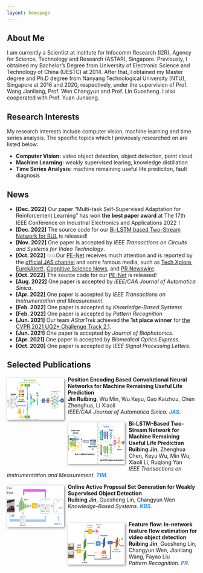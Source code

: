 ```yaml
---
layout: homepage
---
```


## About Me
I am currently a Scientist at Institute for Infocomm Research (I2R), Agency for Science, Technology and Research (ASTAR), Singapore. Previously, I obtained my Bachelor’s Degree from University of Electronic Science and Technology of China (UESTC) at 2014. After that, I obtained my Master degree and Ph.D degree from Nanyang Technological University (NTU), Singapore at 2016 and 2020, respectively, under the supervision of Prof. Wang Jianliang, Prof. Wen Changyun and Prof. Lin Guosheng. I also cooperated with Prof. Yuan Junsong.

## Research Interests
My research interests include computer vision, machine learning and time series analysis. The specific topics which I previously researched on are listed below:
- **Computer Vision:** video object detection, object detection, point cloud
- **Machine Learning:** weakly supervised learing, knowledge distillation
- **Time Series Analysis:** machine remaining useful life prediciton, fault diagnosis

## News
- **[Dec. 2022]** Our paper “Multi-task Self-Supervised Adaptation for Reinforcement Learning” has won **the best paper award** at The 17th IEEE Conference on Industrial Electronics and Applications 2022！
- **[Dec. 2022]** The source code for our [Bi-LSTM based Two-Stream Network for RUL](https://github.com/ruibing-jin/Bi_LSTM_TS) is released!
- **[Nov. 2022]** One paper is accepted by *IEEE Transactions on Circuits and Systems for Video Technology*.
- **[Oct. 2022]** 💥💥Our [PE-Net](https://ieeexplore.ieee.org/document/9849459) receives much attention and is reported by the [official JAS channel](https://mp.weixin.qq.com/s/Mua13qe4LJqt1AwZ2XHFYQ) and some famous media, such as [Tech Xplore](https://techxplore.com/news/2022-10-convolutional-neural-network-framework-life.amp), [EurekAlert!](https://www.eurekalert.org/news-releases/968147), [Cognitive Science News](https://cognitivesciencenews.com/2022/10/18/convolutional-neural-network-framework-to-predict-remaining-useful-life-in-machines/amp/), and [PR Newswire](https://www.prnewswire.com/news-releases/new-study-in-ieeecaa-journal-of-automatica-sinica-describes-convolutional-neural-network-framework-to-predict-remaining-useful-life-in-machines-301654980.html).
- **[Oct. 2022]** The source code for our [PE-Net](https://github.com/ruibing-jin/PE-Net) is released!
- **[Aug. 2022]** One paper is accepted by *IEEE/CAA Journal of Automatica Sinica*.
- **[Apr. 2022]** One paper is accepted by *IEEE Transactions on Instrumentation and Measurement*.
- **[Feb. 2022]** One paper is accepted by *Knowledge-Based Systems*
- **[Feb. 2022]** One paper is accepted by *Pattern Recognition*
- **[Jun. 2021]** Our team *AStarTrek* achieved the **1st place winner** for [the CVPR 2021 UG2+ Challenge Track 2.1](http://cvpr2022.ug2challenge.org/program21/leaderboard21_t2.html).
- **[Jun. 2021]** One paper is accepted by *Journal of Biophotonics*.
- **[Apr. 2021]** One paper is accepted by *Biomedical Optics Express*.
- **[Oct. 2020]** One paper is accepted by *IEEE Signal Processing Letters*.

## Selected Publications
[comment]: <>
<div class="paper">
  <div class="teaser" style="float:left;width:30%;margin: 5px 10px 10px 0;"><img src="images/pe-net.png" height="110" style="box-shadow:2px 2px 6px #888888"/></div>
<p><strong>Position Encoding Based Convolutional Neural Networks for Machine Remaining Useful Life Prediction</strong>
<br />
<strong>Jin Ruibing</strong>, Wu Min, Wu Keyu, Gao Kaizhou, Chen Zhenghua, Li Xiaoli
<br />
<em>IEEE/CAA Journal of Automatica Sinica. <strong><i style="color:#1e90ff">JAS</i></strong>.</em>
</p>
</div>

[comment]: <>
<div class="paper">
  <div class="teaser" style="float:left;width:30%;margin: 5px 10px 10px 0;"><img src="images/ts_blstm.png" height="110" style="box-shadow:2px 2px 6px #888888"/></div>
<p><strong>Bi-LSTM-Based Two-Stream Network for Machine Remaining Useful Life Prediction</strong>
<br />
<strong>Ruibing Jin</strong>, Zhenghua Chen, Keyu Wu, Min Wu, Xiaoli Li, Ruqiang Yan
<br />
<em>IEEE Transactions on Instrumentation and Measurement. <strong><i style="color:#1e90ff">TIM</i></strong>.</em>
</p>
</div>

[comment]: <>
<div class="paper">
  <div class="teaser" style="float:left;width:30%;margin: 5px 10px 10px 0;"><img src="images/opg.png" height="110" style="box-shadow:2px 2px 6px #888888"/></div>
<p><strong>Online Active Proposal Set Generation for Weakly Supervised Object Detection</strong>
<br />
<strong>Ruibing Jin</strong>, Guosheng Lin, Changyun Wen
<br />
<em>Knowledge-Based Systems. <strong><i style="color:#1e90ff">KBS</i></strong>.</em>
<br /> 
<br /> 
</p>
</div>

[comment]: <>
<div class="paper">
  <div class="teaser" style="float:left;width:30%;margin: 5px 10px 10px 0;"><img src="images/ff_net.png" height="110" style="box-shadow:2px 2px 6px #888888"/></div>
<p><strong>Feature flow: In-network feature flow estimation for video object detection</strong>
<br />
<strong>Ruibing Jin</strong>, Guosheng Lin, Changyun Wen, Jianliang Wang, Fayao Liu
<br />
<em>Pattern Recognition. <strong><i style="color:#1e90ff">PR</i></strong>.</em>
</p>
</div>
